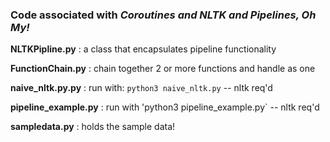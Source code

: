 ### Code associated with _Coroutines and NLTK and Pipelines, Oh My!_ ###


**NLTKPipline.py**      : a class that encapsulates pipeline functionality

**FunctionChain.py**    : chain together 2 or more functions and handle as one 

**naive_nltk.py.py**    : run with: `python3 naive_nltk.py` -- nltk req'd

**pipeline_example.py** : run with 'python3 pipeline_example.py` -- nltk req'd

**sampledata.py**       : holds the sample data!
